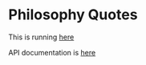 # Philosophy Quotes

This is running [here](https://quotes.logicp.ca)

API documentation is [here](https://quotes.logicp.ca/docs)
